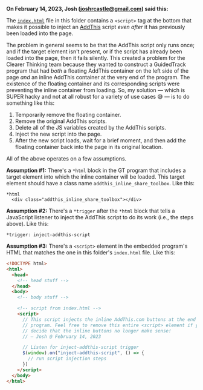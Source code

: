 **On February 14, 2023, Josh ([joshrcastle@gmail.com](mailto:joshrcastle@gmail.com)) said this:**

The [`index.html`](index.html) file in this folder contains a `<script>` tag at the bottom that makes it possible to inject an [AddThis](https://addthis.com) script _even after_ it has previously been loaded into the page.

The problem in general seems to be that the AddThis script only runs once; and if the target element isn't present, or if the script has already been loaded into the page, then it fails silently. This created a problem for the Clearer Thinking team because they wanted to construct a GuidedTrack program that had _both_ a floating AddThis container on the left side of the page _and_ an inline AddThis container at the very end of the program. The existence of the floating container and its corresponding scripts were preventing the inline container from loading. So, my solution — which is SUPER hacky and not at all robust for a variety of use cases 😅 — is to do something like this:

1. Temporarily remove the floating container.
2. Remove the original AddThis scripts.
3. Delete all of the JS variables created by the AddThis scripts.
4. Inject the new script into the page.
5. After the new script loads, wait for a brief moment, and then add the floating container back into the page in its original location.

All of the above operates on a few assumptions.

**Assumption #1:** There's a `*html` block in the GT program that includes a target element into which the inline container will be loaded. This target element should have a class name `addthis_inline_share_toolbox`. Like this:

```
*html
  <div class="addthis_inline_share_toolbox"></div>
```

**Assumption #2:** There's a `*trigger` after the `*html` block that tells a JavaScript listener to inject the AddThis script to do its work (i.e., the steps above). Like this:

```
*trigger: inject-addthis-script
```

**Assumption #3:** There's a `<script>` element in the embedded program's HTML that matches the one in this folder's `index.html` file. Like this:

```html
<!DOCTYPE html>
<html>
  <head>
    <!-- head stuff -->
  </head>
  <body>
    <!-- body stuff -->

    <!-- script from index.html -->
    <script>
      // This script injects the inline AddThis.com buttons at the end of the
      // program. Feel free to remove this entire <script> element if you
      // decide that the inline buttons no longer make sense!
      // — Josh @ February 14, 2023

      // Listen for inject-addthis-script trigger
      $(window).on("inject-addthis-script", () => {
        // run script injection steps
      })
    </script>
  </body>
</html>
```
